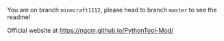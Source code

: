 You are on branch `minecraft1112`, please head to branch `master` to see the readme!

Official website at https://ngcm.github.io/PythonTool-Mod/
